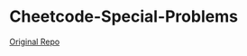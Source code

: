 # Cheetcode-Special-Problems


[Original Repo](https://github.com/CheetCodes/Cheetcode-Special-Problems)
